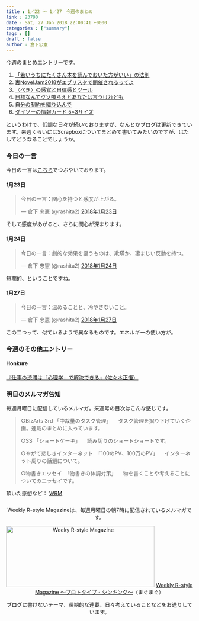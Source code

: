 ```yaml
---
title : 1／22 〜 1／27　今週のまとめ
link : 23790
date : Sat, 27 Jan 2018 22:00:41 +0000
categories : ["summary"]
tags : []
draft : false
author : 倉下忠憲
---
```


今週のまとめエントリーです。
 
<ol>
<li><a href="https://rashita.net/blog/?p=23764" title="「若いうちにたくさん本を読んでおいた方がいい」の法則 – R-style">「若いうちにたくさん本を読んでおいた方がいい」の法則</a></li>
<li><a href="https://rashita.net/blog/?p=23767" title="裏NovelJam2018がエブリスタで開催されるってよ – R-style">裏NovelJam2018がエブリスタで開催されるってよ</a></li>
<li><a href="https://rashita.net/blog/?p=23771" title="〈べき〉の感覚と自律感とツール – R-style">〈べき〉の感覚と自律感とツール</a></li>
<li><a href="https://rashita.net/blog/?p=23776" title="目標なんてクソ喰らえとあなたは言うけれども – R-style">目標なんてクソ喰らえとあなたは言うけれども</a></li>
<li><a href="https://rashita.net/blog/?p=23781" title="自分の制約を織り込んで – R-style">自分の制約を織り込んで</a></li>
<li><a href="https://rashita.net/blog/?p=23784" title="ダイソーの情報カード 5×3サイズ – R-style">ダイソーの情報カード 5×3サイズ</a></li>
</ol>

というわけで、低調な日々が続いておりますが、なんとかブログは更新できています。来週くらいにはScrapboxについてまとめて書いてみたいのですが、はたしてどうなることでしょうか。

<h3>今日の一言</h3>

今日の一言は<a href="http://twitter.com/rashita2 ">こちら</a>でつぶやいております。

<h4>1月23日</h4>

<blockquote class="twitter-tweet" data-lang="ja"><p lang="ja" dir="ltr">今日の一言：関心を持つと感度が上がる。</p>&mdash; 倉下 忠憲 (@rashita2) <a href="https://twitter.com/rashita2/status/955746549333508096?ref_src=twsrc%5Etfw">2018年1月23日</a></blockquote>
<script async src="https://platform.twitter.com/widgets.js" charset="utf-8"></script>

そして感度があがると、さらに関心が深まります。

<h4>1月24日</h4>

<blockquote class="twitter-tweet" data-lang="ja"><p lang="ja" dir="ltr">今日の一言：劇的な効果を謳うものは、欺瞞か、凄まじい反動を持つ。</p>&mdash; 倉下 忠憲 (@rashita2) <a href="https://twitter.com/rashita2/status/956112227639033857?ref_src=twsrc%5Etfw">2018年1月24日</a></blockquote>
<script async src="https://platform.twitter.com/widgets.js" charset="utf-8"></script>

短期的、ということですね。

<h4>1月27日</h4>

<blockquote class="twitter-tweet" data-lang="ja"><p lang="ja" dir="ltr">今日の一言：温めることと、冷やさないこと。</p>&mdash; 倉下 忠憲 (@rashita2) <a href="https://twitter.com/rashita2/status/957206044547010560?ref_src=twsrc%5Etfw">2018年1月27日</a></blockquote>
<script async src="https://platform.twitter.com/widgets.js" charset="utf-8"></script>

この二つって、似ているようで異なるものです。エネルギーの使い方が。

<h3>今週のその他エントリー</h3>

<H4>Honkure</H4>

<a href="http://honkure.net/rbook/archives/2575" title="『仕事の渋滞は「心理学」で解決できる』（佐々木正悟） – Honkure">『仕事の渋滞は「心理学」で解決できる』（佐々木正悟）</a>


<h3>明日のメルマガ告知</h3>
毎週月曜日に配信しているメルマガ。来週号の目次はこんな感じです。

<blockquote>
○BizArts 3rd 「中裁量のタスク管理」
　タスク管理を掘り下げていく企画。連載のまとめに入っています。

○SS 「ショートケーキ」
　読み切りのショートショートです。

○やがて悲しきインターネット　「100のPV、100万のPV」
　インターネット周りの話題について。

○物書きエッセイ　「物書きの体調対策」
　物を書くことや考えることについてのエッセイです。
</blockquote>


頂いた感想など：
<a class="twitter-timeline"  href="https://twitter.com/rashita2/timelines/427262290753097729"  data-widget-id="427265271171010561">WRM</a>
    <script>!function(d,s,id){var js,fjs=d.getElementsByTagName(s)[0],p=/^http:/.test(d.location)?'http':'https';if(!d.getElementById(id)){js=d.createElement(s);js.id=id;js.src=p+"://platform.twitter.com/widgets.js";fjs.parentNode.insertBefore(js,fjs);}}(document,"script","twitter-wjs");</script>


<div style="text-align:center;margin-top:25px;">
Weekly R-style Magazineは、毎週月曜日の朝7時に配信されているメルマガです。

<a href="http://www.mag2.com/m/0001185133.html" target="_blank"><img src="http://rashita.net/blog/wp-content/uploads/2010/09/mmbanner.jpg" alt="Weeky R-style Magazine" width="400" height="165" class="alignnone size-full wp-image-12201" /></a>
<a href="http://www.mag2.com/m/0001185133.html" target="_blank">Weekly R-style Magazine ～プロトタイプ・シンキング～</a>（まぐまぐ）

ブログに書けないテーマ、長期的な連載、日々考えていることなどをお送りしています。
</div> 
